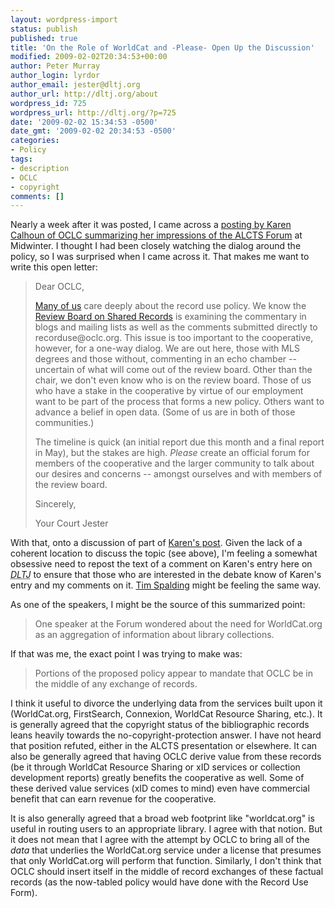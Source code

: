 ```yaml
---
layout: wordpress-import
status: publish
published: true
title: 'On the Role of WorldCat and -Please- Open Up the Discussion'
modified: 2009-02-02T20:34:53+00:00
author: Peter Murray
author_login: lyrdor
author_email: jester@dltj.org
author_url: http://dltj.org/about
wordpress_id: 725
wordpress_url: http://dltj.org/?p=725
date: '2009-02-02 15:34:53 -0500'
date_gmt: '2009-02-02 20:34:53 -0500'
categories:
- Policy
tags:
- description
- OCLC
- copyright
comments: []
---
```

<p>Nearly a week after it was posted, I came across a <a href="http://web.archive.org/web/20090202141441/http://community.oclc.org/metalogue/archives/2009/01/data-sharing-libraries-and-the.html" title="Data Sharing, Libraries, and the Landscape of the Web - Metalogue">posting by Karen Calhoun of OCLC summarizing her impressions of the ALCTS Forum</a> at Midwinter.  I thought I had been closely watching the dialog around the policy, so I was surprised when I came across it.  That makes me want to write this open letter:</p>
<blockquote><p>Dear OCLC,</p>
<p><a href="http://wiki.code4lib.org/index.php/OCLC_Policy_Change" title="OCLC Policy Change summarized discussion">Many of us</a> care deeply about the record use policy.  We know the <a href="http://www.oclc.org/us/en/news/releases/20092.htm" title="Review Board on Shared Records press release">Review Board on Shared Records</a> is examining the commentary in blogs and mailing lists as well as the comments submitted directly to recorduse@oclc.org.  This issue is too important to the cooperative, however, for a one-way dialog.  We are out here, those with MLS degrees and those without, commenting in an echo chamber -- uncertain of what will come out of the review board.  Other than the chair, we don't even know who is on the review board.  Those of us who have a stake in the cooperative by virtue of our employment want to be part of the process that forms a new policy.  Others want to advance a belief in open data.  (Some of us are in both of those communities.)</p>
<p>The timeline is quick (an initial report due this month and a final report in May), but the stakes are high.  <em>Please</em> create an official forum for members of the cooperative and the larger community to talk about our desires and concerns -- amongst ourselves and with members of the review board.</p>
<p>Sincerely,</p>
<p>Your Court Jester</p></blockquote>
<p>With that, onto a discussion of part of <a href="http://web.archive.org/web/20090202141441/http://community.oclc.org/metalogue/archives/2009/01/data-sharing-libraries-and-the.html" title="Data Sharing, Libraries, and the Landscape of the Web - Metalogue">Karen's post</a>.  Given the lack of a coherent location to discuss the topic (see above), I'm feeling a somewhat obsessive need to repost the text of a comment on Karen's entry here on <acronym title="Disruptive Library Technology Jester"><i>DLTJ</i></acronym> to ensure that those who are interested in the debate know of Karen's entry and my comments on it.  <a href="http://blog.librarything.com/thingology/2009/02/the-evil-3-26/" title="Thingology: The evil 3.26%">Tim Spalding</a> might be feeling the same way.</p>
<p>As one of the speakers, I might be the source of this summarized point:</p>
<blockquote><p>One speaker at the Forum wondered about the need for WorldCat.org as an aggregation of information about library collections.</p></blockquote>
<p>If that was me, the exact point I was trying to make was:</p>
<blockquote><p>Portions of the proposed policy appear to mandate that OCLC be in the middle of any exchange of records.</p></blockquote>
<p>I think it useful to divorce the underlying data from the services built upon it (WorldCat.org, FirstSearch, Connexion, WorldCat Resource Sharing, etc.).  It is generally agreed that the copyright status of the bibliographic records leans heavily towards the no-copyright-protection answer.  I have not heard that position refuted, either in the ALCTS presentation or elsewhere.  It can also be generally agreed that having OCLC derive value from these records (be it through WorldCat Resource Sharing or xID services or collection development reports) greatly benefits the cooperative as well.  Some of these derived value services (xID comes to mind) even have commercial benefit that can earn revenue for the cooperative.</p>
<p>It is also generally agreed that a broad web footprint like "worldcat.org" is useful in routing users to an appropriate library.  I agree with that notion.  But it does not mean that I agree with the attempt by OCLC to bring all of the <em>data</em> that underlies the WorldCat.org service under a license that presumes that only WorldCat.org will perform that function.  Similarly, I don't think that OCLC should insert itself in the middle of record exchanges of these factual records (as the now-tabled policy would have done with the Record Use Form).</p>
